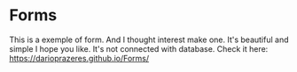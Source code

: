 # Forms
This is a exemple of form. And I thought interest make one. 
It's beautiful and simple I hope you like. It's not connected with database. 
Check it here:
https://darioprazeres.github.io/Forms/
